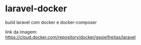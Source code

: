 # laravel-docker
build laravel com docker e docker-composer

link da imagem: https://cloud.docker.com/repository/docker/gesielfreitas/laravel

